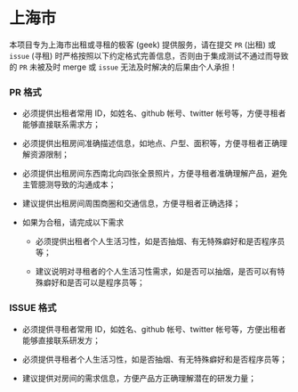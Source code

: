 # 上海市

本项目专为上海市出租或寻租的极客 (geek) 提供服务，请在提交 `PR` (出租) 或 `issue` (寻租) 时严格按照以下约定格式完善信息，否则由于集成测试不通过而导致的 `PR` 未被及时 merge 或 `issue` 无法及时解决的后果由个人承担！

### PR 格式

- 必须提供出租者常用 ID，如姓名、github 帐号、twitter 帐号等，方便寻租者能够直接联系需求方；

- 必须提供出租房间准确描述信息，如地点、户型、面积等，方便寻租者正确理解资源限制；

- 必须提供出租房间东西南北向四张全景照片，方便寻租者准确理解产品，避免主管臆测导致的沟通成本；

- 建议提供出租房间周围商圈和交通信息，方便寻租者正确选择；

- 如果为合租，请完成以下需求

  - 必须提供出租者个人生活习性，如是否抽烟、有无特殊癖好和是否程序员等；

  - 建议说明对寻租者的个人生活习性需求，如是否可以抽烟，是否可以有特殊癖好和是否可以是程序员等；

### ISSUE 格式

- 必须提供寻租者常用 ID，如姓名、github 帐号、twitter 帐号等，方便出租者能够直接联系研发方；

- 必须提供寻租者个人生活习性，如是否抽烟、有无特殊癖好和是否程序员等；

- 建议提供对房间的需求信息，方便产品方正确理解潜在的研发力量；
